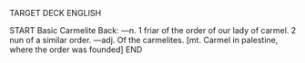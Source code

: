 TARGET DECK
ENGLISH

START
Basic
Carmelite
Back: —n. 1 friar of the order of our lady of carmel. 2 nun of a similar order. —adj. Of the carmelites. [mt. Carmel in palestine, where the order was founded]
END
